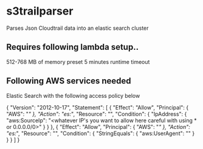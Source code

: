 # s3trailparser
Parses Json Cloudtrail data into an elastic search cluster

<h2>Requires following lambda setup..</h2>
512-768 MB of memory preset
5 minutes runtime timeout

<h2>Following AWS services needed </h2>
Elastic Search with the following access policy below


{
  "Version": "2012-10-17",
  "Statement": [
    {
      "Effect": "Allow",
      "Principal": {
        "AWS": "*"
      },
      "Action": "es:*",
      "Resource": "<your ES cluster ARN>",
      "Condition": {
        "IpAddress": {
          "aws:SourceIp": "<whatever IP's you want to allow here careful with using * or 0.0.0.0/0>"
        }
      }
    },
    {
      "Effect": "Allow",
      "Principal": {
        "AWS": "*"
      },
      "Action": "es:*",
      "Resource": "<your ES cluster ARN>",
      "Condition": {
        "StringEquals": {
          "aws:UserAgent": "<secret string key to protect cluster API from being misused>"
        }
      }
    }
  ]
}

